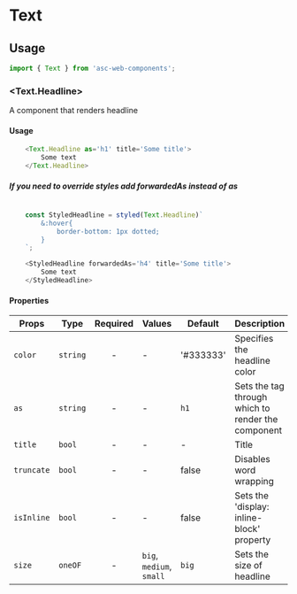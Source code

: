 # Text

## Usage

```js
import { Text } from 'asc-web-components';
```

### <Text.Headline>

A component that renders headline

#### Usage

```js
    <Text.Headline as='h1' title='Some title'>
        Some text
    </Text.Headline>
```

#####   If you need to override styles add forwardedAs instead of as

```js

    const StyledHeadline = styled(Text.Headline)`
        &:hover{
            border-bottom: 1px dotted;
        }
    `;

    <StyledHeadline forwardedAs='h4' title='Some title'>
        Some text
    </StyledHeadline>

```

#### Properties

| Props              | Type     | Required | Values                      | Default   | Description                                                                                                                                      |
| ------------------ | -------- | :------: | --------------------------- | --------- | -------------------------------------------------------------------------------------------------------------------------------------------------------------- |
| `color`            | `string` |    -     | -                     | '#333333' | Specifies the headline color                            |
| `as `              | `string` |    -     | -                     | `h1`      | Sets the tag through which to render the component      |
| `title`            | `bool`   |    -     | -                     | -         | Title                                                   |
| `truncate`         | `bool`   |    -     | -                     | false     | Disables word wrapping                                  |
| `isInline`         | `bool`   |    -     | -                     | false     | Sets the 'display: inline-block' property               |
| `size`             | `oneOF`  |    -     | `big`, `medium`, `small` | `big`  | Sets the size of headline                               |

